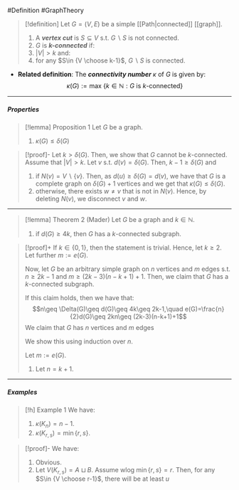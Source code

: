 #Definition #GraphTheory 

> [!definition]
> Let $G=(V,E)$ be a simple [[Path|connected]] [[graph]].
> 1. A ***vertex cut*** is $S\subseteq V$ s.t. $G \backslash S$ is not connected.
> 2. $G$ is ***$k$-connected*** if:
> 	1. $\left| V \right|> k$ and:
> 	2. for any $S\in {V \choose k-1}$, $G \backslash S$ is connected.

- **Related definition**: The ***connectivity number*** $\kappa$ of $G$ is given by: $$\kappa(G):=\text{max }\{ k\in \mathbb{N} :G\text{ is }k\text{-connected}\}$$

---
##### Properties
> [!lemma] Proposition 1
> Let $G$ be a graph.
> 1. $\kappa(G)\leq \delta(G)$

> [!proof]-
> Let $k> \delta(G)$. Then, we show that $G$ cannot be $k$-connected. Assume that $\left| V \right|>k$. Let $v$ s.t. $d(v)=\delta(G)$. Then, $k-1\geq \delta(G)$ and 
> 1. if $N(v)=V \backslash \{ v \}$. Then, as $d(u)\geq \delta(G)=d(v)$, we have that $G$ is a complete graph on $\delta(G)+1$ vertices and we get that $\kappa(G)\leq \delta(G)$. 
> 2. otherwise, there exists $w\neq v$ that is not in $N(v)$. Hence, by deleting $N(v)$, we disconnect $v$ and $w$. 

---
> [!lemma] Theorem 2 (Mader)
> Let $G$ be a graph and $k\in \mathbb{N}$.
> 1. if $d(G)\geq 4k$, then $G$ has a $k$-connected subgraph.

> [!proof]+
> If $k\in \{ 0,1 \}$, then the statement is trivial. Hence, let $k\geq 2$. Let further $m:=e(G)$. 
> 
> Now, let $G$ be an arbitrary simple graph on $n$ vertices and $m$ edges s.t. $n\geq 2k-1$ and $m\geq (2k-3)(n-k+1)+1$. Then, we claim that $G$ has a $k$-connected subgraph.
> 
> If this claim holds, then we have that: $$n\geq \Delta(G)\geq d(G)\geq 4k\geq 2k-1,\quad e(G)=\frac{n}{2}d(G)\geq 2kn\geq (2k-3)(n-k+1)+1$$
> We claim that $G$ has $n$ vertices and $m$ edges 
> 
> We show this using induction over $n$.
> 
> Let $m:=e(G)$. 
> 1. Let $n=k+1$. 
---
##### Examples
> [!h] Example 1
> We have:
> 1. $\kappa(K_{n})=n-1$.
> 2. $\kappa(K_{r,s})=\min \{ r,s \}$.

> [!proof]-
> We have:
> 1. Obvious.
> 2. Let $V(K_{r,s})=A\sqcup B$. Assume wlog $\min \{ r,s \}=r$. Then, for any $S\in {V \choose r-1}$, there will be at least $u$